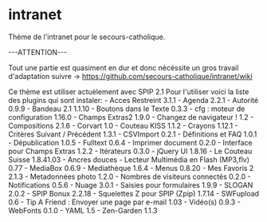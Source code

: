 intranet
========

Thème de l'intranet pour le secours-catholique.

---ATTENTION---

Tout une partie est quasiment en dur
et donc nécéssite un gros travail d'adaptation
suivre -> https://github.com/secours-catholique/intranet/wiki

Ce thème est utiliser actuèlement avec SPIP 2.1
Pour l'utiliser voici la liste des plugins qui sont instaler:
	- Acces Restreint 3.1.1
	- Agenda 2.2.1
	- Autorité 0.9.9
	- Bandeau 2.1 1.1.10
	- Boutons dans le Texte 0.3.3
	- cfg : moteur de configuration 1.16.0
	- Champs Extras2 1.9.0
	- Changez de navigateur ! 1.2
	- Compositions 2.1.6
	- Corvart 1.0
	- Couteau KISS 1.1.2
	- Crayons 1.12.1
	- Critères Suivant / Précédent 1.3.1
	- CSVImport 0.2.1
	- Définitions et FAQ 1.0.1
	- Dépublication 1.0.5
	- Fulltext 0.6.4
	- Imprimer document 0.2.0
	- Interface pour Champs Extras 1.2.2
	- Itérateurs 0.3.0
	- jQuery UI 1.8.16
	- Le Couteau Suisse 1.8.41.03
		- Ancres douces
	- Lecteur Multimédia en Flash (MP3,flv) 0.77
	- MediaBox 0.6.9
	- Mediathèque 1.6.4
	- Menus 0.8.20
	- Mes Favoris 2 2.1.3
	- Metadonnées photo 1.2.0
	- Nombres de visiteurs connectés 0.2.0
	- Notifications 0.5.6
	- Nuage 3.0.1
	- Saisies pour formulaires 1.9.9
	- SLOGAN 2.0.2
	- SPIP Bonux 2.2.18
	- Squelettes Z pour SPIP (Zpip) 1.7.14
	- SWFupload 0.6
	- Tip A Friend : Envoyer une page par e-mail 1.03
	- Vidéo(s) 0.9.3
	- WebFonts 0.1.0
	- YAML 1.5
	- Zen-Garden 1.1.3
	
